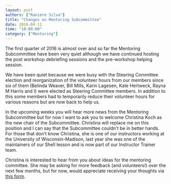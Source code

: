```yaml
---
layout: post
authors: ["Raniere Silva"]
title: "Changes on Mentoring Subcommittee"
date: 2016-04-11
time: "18:00:00"
category: ["Mentoring"]
---
```

The first quarter of 2016 is almost over and so far the Mentoring Subcommittee
have been very quiet although we have continued hosting the post workshop debriefing
sessions and the pre-workshop helping session.

We have been quiet because we were busy with the Steering Committee election
and reorganization of the volunteer hours from our members since six of them
(Belinda Weaver, Bill Mills, Karin Lagesen, Kate Hertweck, Rayna M Harris and I)
were elected as Steering Committee members.
In addition to this some members had to temporarily reduce their volunteer hours
for various reasons but are now back to help us.

In the upcoming weeks you will hear more news from the Mentoring Subcommittee
but for now I want to ask you to welcome Christina Koch as the new chair of the
Subcommittee. Christina will replace me on this position and I can say that the
Subcommittee couldn't be in better hands. For those that don't know Christina,
she is one of our instructors working at the University of Wisconsin-Madison,
last year she was one of the maintainers of our Shell lesson
and is now part of our Instructor Trainer team.

Christina is interested to hear from you about ideas for the mentoring committee.
She may be asking for more feedback (and volunteers!) over the next few months, but for now,
would appreciate receiving your thoughts via [this form][mentoring-form].


[mentoring-form]: https://docs.google.com/forms/d/1eDLPShSyQPJKZ8jRr8VHQSaV_CxVvQOdGTSJHo6dOWg/viewform
